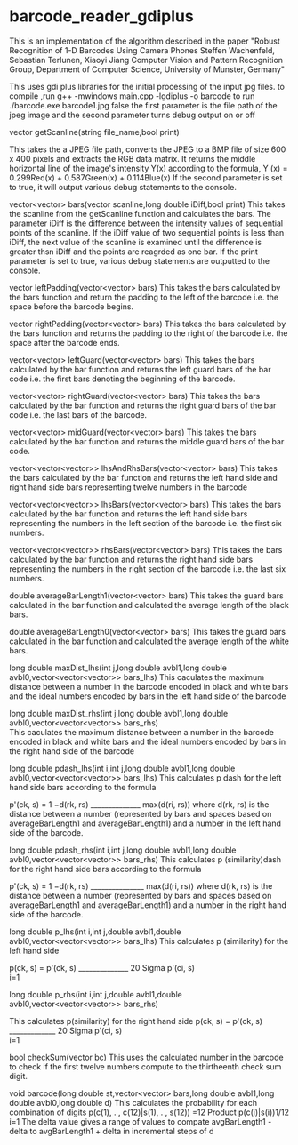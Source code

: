 # barcode_reader_gdiplus
This is an implementation of the algorithm described in the paper "Robust Recognition of 1-D Barcodes Using Camera Phones Steffen Wachenfeld, Sebastian Terlunen, Xiaoyi Jiang Computer Vision and Pattern Recognition Group, Department of Computer Science, University of Munster, Germany"

This uses gdi plus libraries for the initial processing of the input jpg files.
to compile ,run
g++ -mwindows main.cpp -lgdiplus -o barcode
to run
./barcode.exe barcode1.jpg false
the first parameter is the file path of the jpeg image and the second parameter turns debug output on or off

vector<long double> getScanline(string file_name,bool print)

This takes the a JPEG file path, converts the JPEG to a BMP file of size 600 x 400 pixels and extracts the RGB data matrix.
It returns the middle horizontal line of the image's intensity Y(x) according to the formula,
Y (x) = 0.299Red(x) + 0.587Green(x) + 0.114Blue(x)
If the second parameter is set to true, it will output various debug statements to the console.

vector<vector<int>> bars(vector<long double> scanline,long double iDiff,bool print)
This takes the scanline from the getScanline function and calculates the bars. The parameter iDiff is the difference between the intensity values of sequential points of the scanline. If the iDiff value of two sequential points  is less than iDiff, the next value of the scanline is examined until the difference is greater thsn iDiff and the points are reagrded as one bar.
If the print parameter is set to true, various debug statements are outputted to the console. 

vector<int> leftPadding(vector<vector<int>> bars)
This takes the bars calculated by the bars function and return the padding to the left of the barcode i.e. the space before the barcode begins.

vector<int> rightPadding(vector<vector<int>> bars)
This takes the bars calculated by the bars function and returns the padding to the right of the barcode i.e. the space after the barcode ends.

vector<vector<int>> leftGuard(vector<vector<int>> bars)
This takes the bars calculated by the bar function and returns the left guard bars of the bar code i.e. the first bars denoting the beginning of the barcode. 

vector<vector<int>> rightGuard(vector<vector<int>> bars)
This takes the bars calculated by the bar function and returns the right guard bars of the bar code i.e. the last bars of the barcode. 

vector<vector<int>> midGuard(vector<vector<int>> bars)
This takes the bars calculated by the bar function and returns the middle guard bars of the bar code. 

vector<vector<vector<int>>> lhsAndRhsBars(vector<vector<int>> bars)
This takes the bars calculated by the bar function and returns the left hand side and right hand side bars representing twelve numbers in the barcode

vector<vector<vector<int>>> lhsBars(vector<vector<int>> bars)
This takes the bars calculated by the bar function and returns the left hand side bars  representing the numbers in the left section of the barcode i.e. the first six numbers.

vector<vector<vector<int>>> rhsBars(vector<vector<int>> bars)
This takes the bars calculated by the bar function and returns the right hand side bars  representing the numbers in the right section of the barcode i.e. the last six numbers.

double averageBarLength1(vector<vector<int>> bars)
This takes the guard bars calculated in the bar function and calculated the average length of the black bars.

double averageBarLength0(vector<vector<int>> bars)
This takes the guard bars calculated in the bar function and calculated the average length of the white bars.

long double maxDist_lhs(int j,long double avbl1,long double avbl0,vector<vector<vector<int>>> bars_lhs)
This caculates the maximum distance between a number in the barcode encoded in black and white bars  and the ideal numbers encoded by bars in the left hand side of the barcode

long double maxDist_rhs(int j,long double avbl1,long double avbl0,vector<vector<vector<int>>> bars_rhs)  
This caculates the maximum distance between a number in the barcode encoded in black and white bars  and the ideal numbers encoded by bars in the right hand side of the barcode

long double pdash_lhs(int i,int j,long double avbl1,long double avbl0,vector<vector<vector<int>>> bars_lhs)
This calculates p dash for the left hand side bars according to the formula

p'(ck, s) = 1 −d(rk, rs)
	          ______________
            max(d(ri, rs))
where d(rk, rs) is the distance between a number (represented by  bars and spaces based on averageBarLength1 and averageBarLength1)   and a number in the left hand side of the barcode.

long double pdash_rhs(int i,int j,long double avbl1,long double avbl0,vector<vector<vector<int>>> bars_rhs)
This calculates p (similarity)dash for the right hand side bars according to the formula

p'(ck, s) = 1 −d(rk, rs)
            _______________
             max(d(ri, rs))
where d(rk, rs) is the distance between a number (represented by  bars and spaces based on averageBarLength1 and averageBarLength1)   and a number in the right hand side of the barcode.

long double p_lhs(int i,int j,double avbl1,double avbl0,vector<vector<vector<int>>> bars_lhs)
This calculates  p (similarity) for the left hand side

p(ck, s) = p'(ck, s)
          ______________
	      	20 
		      Sigma    p'(ci, s)	  
		      i=1

long double p_rhs(int i,int j,double avbl1,double avbl0,vector<vector<vector<int>>> bars_rhs)

This calculates  p(similarity)  for the right  hand side
p(ck, s) =  p'(ck, s)
            _____________
		        20 
		        Sigma    p'(ci, s)	  
		        i=1


bool checkSum(vector<int> bc)
This uses the calculated number in the barcode to check if the first twelve numbers compute to the thirtheenth check sum digit.

void barcode(long double st,vector<vector<int>> bars,long double avbl1,long double avbl0,long double d)
This calculates the probability for each combination of digits
p(c(1), .  , c(12)|s(1), .  , s(12)) =12
							Product p(c(i)|s(i))1/12
							i=1
The delta value gives a range of values to compate
avgBarLength1 - delta to avgBarLength1 + delta 
in incremental steps of d
